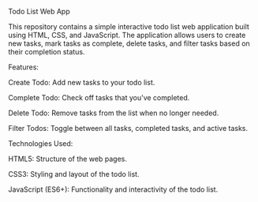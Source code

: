 Todo List Web App


This repository contains a simple interactive todo list web application built using HTML, CSS, and JavaScript. The application allows users to create new tasks, mark tasks as complete, delete tasks, and filter tasks based on their completion status.

Features:

Create Todo: Add new tasks to your todo list.

Complete Todo: Check off tasks that you've completed.

Delete Todo: Remove tasks from the list when no longer needed.

Filter Todos: Toggle between all tasks, completed tasks, and active tasks.


Technologies Used:

HTML5: Structure of the web pages.

CSS3: Styling and layout of the todo list.

JavaScript (ES6+): Functionality and interactivity of the todo list.
